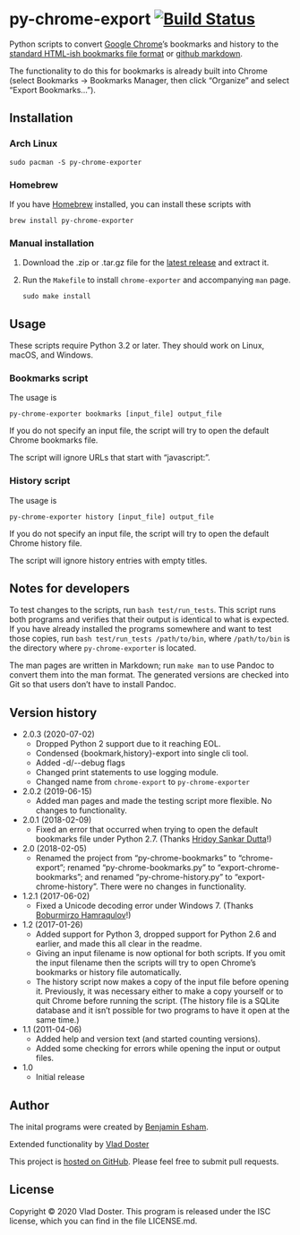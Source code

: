 # py-chrome-export [![Build Status](https://travis-ci.org/vladdoster/py-chrome-export.svg?branch=master)](https://travis-ci.org/vladdoster/py-chrome-export)

Python scripts to convert [Google Chrome]’s bookmarks and history to the [standard HTML-ish bookmarks file format][format] or [github markdown].

[Google Chrome]: http://www.google.com/chrome/
[format]: https://msdn.microsoft.com/en-us/library/aa753582(v=vs.85).aspx
[github markdown]: https://github.github.com/gfm/

The functionality to do this for bookmarks is already built into Chrome (select Bookmarks&nbsp;→ Bookmarks Manager, then click “Organize” and select “Export Bookmarks…”).

## Installation

### Arch Linux

    sudo pacman -S py-chrome-exporter

### Homebrew

If you have [Homebrew] installed, you can install these scripts with

    brew install py-chrome-exporter

[Homebrew]: https://brew.sh

### Manual installation

1. Download the .zip or .tar.gz file for the [latest release] and extract it.

2. Run the `Makefile` to install `chrome-exporter` and accompanying `man` page.

       sudo make install


[latest release]: https://github.com/vladdoster/py-chrome-exporter/releases/latest

## Usage

These scripts require Python 3.2 or later. They should work on Linux, macOS, and Windows.

### Bookmarks script

The usage is

    py-chrome-exporter bookmarks [input_file] output_file

If you do not specify an input file, the script will try to open the default Chrome bookmarks file.

The script will ignore URLs that start with “javascript:”.

### History script

The usage is

    py-chrome-exporter history [input_file] output_file

If you do not specify an input file, the script will try to open the default Chrome history file.

The script will ignore history entries with empty titles.

## Notes for developers

To test changes to the scripts, run `bash test/run_tests`. This script runs both programs and verifies that their output is identical to what is expected. If you have already installed the programs somewhere and want to test those copies, run `bash test/run_tests /path/to/bin`, where `/path/to/bin` is the directory where `py-chrome-exporter` is located.

The man pages are written in Markdown; run `make man` to use Pandoc to convert them into the man format. The generated versions are checked into Git so that users don’t have to install Pandoc.

## Version history
* 2.0.3 (2020-07-02)
    - Dropped Python 2 support due to it reaching EOL. 
    - Condensed {bookmark,history}-export into single cli tool.
    - Added -d/--debug flags
    - Changed print statements to use logging module.
    - Changed name from `chrome-export` to `py-chrome-exporter`
* 2.0.2 (2019-06-15)
    - Added man pages and made the testing script more flexible. No changes to functionality.
* 2.0.1 (2018-02-09)
    - Fixed an error that occurred when trying to open the default bookmarks file under Python 2.7. (Thanks [Hridoy Sankar Dutta](https://github.com/hridaydutta123)!)
* 2.0 (2018-02-05)
    - Renamed the project from “py-chrome-bookmarks” to “chrome-export”; renamed “py-chrome-bookmarks.py” to “export-chrome-bookmarks”; and renamed “py-chrome-history.py” to “export-chrome-history”. There were no changes in functionality.
* 1.2.1 (2017-06-02)
    - Fixed a Unicode decoding error under Windows 7. (Thanks [Boburmirzo Hamraqulov](https://github.com/bzimor)!)
* 1.2 (2017-01-26)
    - Added support for Python 3, dropped support for Python 2.6 and earlier, and made this all clear in the readme.
    - Giving an input filename is now optional for both scripts. If you omit the input filename then the scripts will try to open Chrome’s bookmarks or history file automatically.
    - The history script now makes a copy of the input file before opening it. Previously, it was necessary either to make a copy yourself or to quit Chrome before running the script. (The history file is a SQLite database and it isn’t possible for two programs to have it open at the same time.)
* 1.1 (2011-04-06)
    - Added help and version text (and started counting versions).
    - Added some checking for errors while opening the input or output files.
* 1.0
    - Initial release

## Author

The inital programs were created by [Benjamin Esham](https://esham.io).

Extended functionality by [Vlad Doster](http://vdoster.com)

This project is [hosted on GitHub](https://github.com/vladdoster/py-chrome-export). Please feel free to submit pull requests.

## License

Copyright © 2020 Vlad Doster. This program is released under the ISC license, which you can find in the file LICENSE.md.
